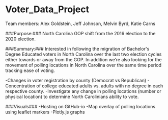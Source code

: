# Voter_Data_Project
Team members: Alex Goldstein, Jeff Johnson, Melvin Byrd, Katie Carns

###Purpose:### 
 North Carolina GOP shift from the 2016 election to the 2020 election. 

###Summary:###
 Interested in following the migration of Bachelor's Degree Educated voters in North Carolina over the last two election cycles either towards or away from the GOP. In addition we’re also looking for the movement of polling locations in North Carolina over the same time period tracking ease of voting.

-Changes in voter registration by county (Democrat vs Republican)
-Concentration of college educated adults vs. adults with no degree in each respective county.
-Investigate any change in polling locations (number or physical location) to determine North Carolinians ability to vote.

###Visuals###
-Hosting on GitHub-io
-Map overlay of polling locations using leaflet markers
-Plotly.js graphs
